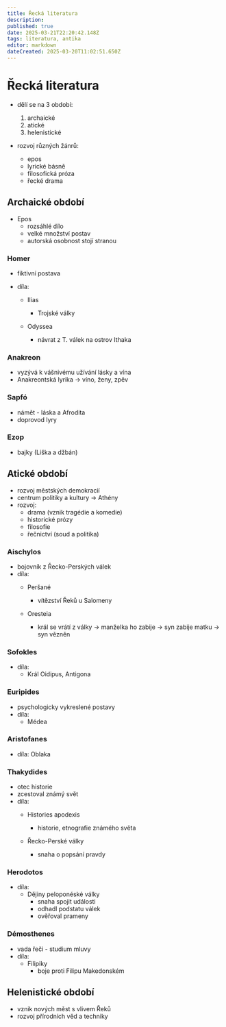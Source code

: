 ```yaml
---
title: Řecká literatura
description: 
published: true
date: 2025-03-21T22:20:42.148Z
tags: literatura, antika
editor: markdown
dateCreated: 2025-03-20T11:02:51.650Z
---
```


# Řecká literatura
- dělí se na 3 období:
	1. archaické
	2. atické 
	3. helenistické

- rozvoj různých žánrů:
	- epos
	- lyrické básně
	- filosofická próza
	- řecké drama

## Archaické období
- Epos
	- rozsáhlé dílo
	- velké množství postav
	- autorská osobnost stojí stranou

### Homer
- fiktivní postava

- díla:
	- Ilias
		- Trojské války

	- Odyssea
		- návrat z T. válek na ostrov Ithaka

### Anakreon
- vyzývá k vášnivému užívání lásky a vína
- Anakreontská lyrika -> víno, ženy, zpěv

### Sapfó
- námět - láska a Afrodita
- doprovod lyry

### Ezop
- bajky (Liška a džbán)

## Atické období
- rozvoj městských demokracií
- centrum politiky a kultury -> Athény
- rozvoj:
	- drama (vznik tragédie a komedie)
	- historické prózy
	- filosofie
	- řečnictví (soud a politika)

### Aischylos
- bojovník z Řecko-Perských válek
- díla:
	- Peršané
		- vítězství Řeků u Salomeny

	-  Oresteia
		- král se vrátí z války -> manželka ho zabije -> syn zabije matku -> syn vězněn

### Sofokles
- díla:
	- Král Oidipus, Antigona

### Euripides
- psychologicky vykreslené postavy
- díla:
	- Médea

### Aristofanes
- díla: Oblaka

### Thakydides
- otec historie
- zcestoval známý svět
- díla:
	- Histories apodexis
		- historie, etnografie známého světa

	- Řecko-Perské války
		- snaha o popsání pravdy

### Herodotos
- díla:
	- Dějiny peloponéské války
		- snaha spojit události
		- odhadl podstatu válek
		- ověřoval prameny

### Démosthenes
- vada řeči - studium mluvy
- díla:
	- Filipiky
		- boje proti Filipu Makedonském

## Helenistické období
- vznik nových měst s vlivem Řeků
- rozvoj přírodních věd a techniky